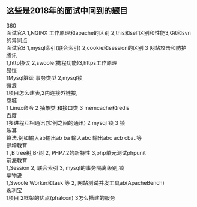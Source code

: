 ﻿## 这些是2018年的面试中问到的题目

360  
面试官A   1,NGINX 工作原理和apache的区别   2,this和self区别和性能3,Git和svn的异同点  
面试官B  1,mysql索引(联合索引) 2,cookie和session的区别 3 网站攻击和防护  
腾讯  
1,http协议 2,swoole(携程功能)3,https工作原理  
易恒  
1Mysql脏读  事务类型 2,mysql锁     
微浪  
1项目怎么建表,2内连接外链接,  
商城  
1 Linux命令 2 抽象类 和接口类 3 memcache和redis   
百度  
1多进程互相通讯(实例之间的通讯) 2 mysql 锁   3 锁  
乐其  
算法.例如输入ab输出ab ba 输入abc 输出abc acb cba..等  
健坤教育  
1 ,B tree树,B-树      2,  PHP7.2的新特性   3,php单元测试phpunit  
前海教育  
1,Session     2, 联合索引     3,  mysql的事务隔离级别,锁   
享物说  
1,Swoole  Worker和task 等       2,    网站测试并发工具ab(ApacheBench)  
永利宝  
1项目     2框架的优点(phalcon)    3怎么搭建的服务     
